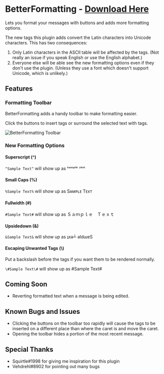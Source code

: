 # BetterFormatting - [Download Here](https://raw.githubusercontent.com/Anxeal/BDEnhancements/master/plugins/BetterFormatting/BetterFormatting.plugin.js)

Lets you format your messages with buttons and adds more formatting options.

The new tags this plugin adds convert the Latin characters into Unicode characters. This has two consequences:
 1. Only Latin characters in the ASCII table will be affected by the tags. (Not really an issue if you speak English or use the English alphabet.)
 2. Everyone else will be able see the new formatting options even if they don't use the plugin. (Unless they use a font which doesn't support Unicode, which is unlikely.)

## Features

### Formatting Toolbar
BetterFormatting adds a handy toolbar to make formatting easier.

Click the buttons to insert tags or surround the selected text with tags.

![BetterFormatting Toolbar](https://my.mixtape.moe/tgzkvq.png)

### New Formatting Options

#### Superscript (^)
`^Sample Text^` will show up as ˢᵃᵐᵖˡᵉ ᵀᵉˣᵗ

#### Small Caps (%)
`%Sample Text%` will show up as Sᴀᴍᴘʟᴇ Tᴇxᴛ

#### Fullwidth (#)
`#Sample Text#` will show up as Ｓａｍｐｌｅ　Ｔｅｘｔ

#### Upsidedown (&)
`&Sample Text&` will show up as ʇxǝ┴ ǝldɯɐS

#### Escaping Unwanted Tags (\\)
Put a backslash before the tags if you want 	them to be rendered normally.

`\#Sample Text\#` will show up as \#Sample Text\#

## Coming Soon
- Reverting formatted text when a message is being edited.

## Known Bugs and Issues
 - Clicking the buttons on the toolbar too rapidly will cause the tags to be inserted on a different place than where the caret is and move the caret.
 - Opening the toolbar hides a portion of the most recent message.


## Special Thanks
 - Squirtle#1998 for giving me inspiration for this plugin
 - Vehdrehl#8902 for pointing out many bugs